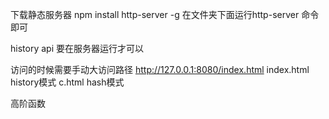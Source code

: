 下载静态服务器
npm install http-server -g
在文件夹下面运行http-server 命令即可

history api 要在服务器运行才可以

访问的时候需要手动大访问路径
http://127.0.0.1:8080/index.html
index.html history模式
c.html     hash模式

高阶函数